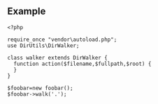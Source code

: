 ## Example

    <?php

    require_once "vendor\autoload.php";
    use DirUtils\DirWalker;

    class walker extends DirWalker {
      function action($filename,$fullpath,$root) {
      }
    }

    $foobar=new foobar();
    $foobar->walk('.');
